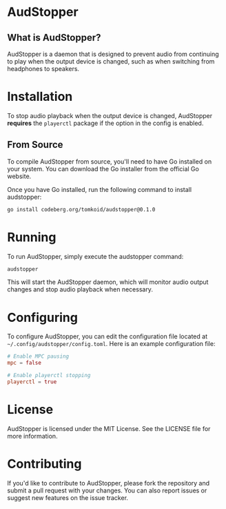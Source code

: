 # AudStopper

## What is AudStopper?

AudStopper is a daemon that is designed to prevent audio from continuing to play when the output device is changed, such as when switching from headphones to speakers.

# Installation

To stop audio playback when the output device is changed, AudStopper **requires** the `playerctl` package if the option in the config is enabled.
## From Source

To compile AudStopper from source, you'll need to have Go installed on your system. You can download the Go installer from the official Go website.

Once you have Go installed, run the following command to install audstopper:

```bash
go install codeberg.org/tomkoid/audstopper@0.1.0
```

# Running

To run AudStopper, simply execute the audstopper command:

```bash
audstopper
```

This will start the AudStopper daemon, which will monitor audio output changes and stop audio playback when necessary.

# Configuring

To configure AudStopper, you can edit the configuration file located at `~/.config/audstopper/config.toml`. Here is an example configuration file:

```toml
# Enable MPC pausing 
mpc = false

# Enable playerctl stopping 
playerctl = true
```

# License
 
AudStopper is licensed under the MIT License. See the LICENSE file for more information.

# Contributing
 
If you'd like to contribute to AudStopper, please fork the repository and submit a pull request with your changes. You can also report issues or suggest new features on the issue tracker.
